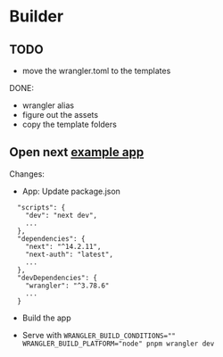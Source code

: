 # Builder

## TODO

- move the wrangler.toml to the templates

DONE:

- wrangler alias
- figure out the assets
- copy the template folders

## Open next [example app](https://github.com/sst/open-next/tree/main/example)

Changes:

- App: Update package.json

```text
  "scripts": {
    "dev": "next dev",
    ...
  },
  "dependencies": {
    "next": "^14.2.11",
    "next-auth": "latest",
    ...
  },
  "devDependencies": {
    "wrangler": "^3.78.6"
    ...
  }
```

- Build the app

- Serve with `WRANGLER_BUILD_CONDITIONS="" WRANGLER_BUILD_PLATFORM="node" pnpm wrangler dev`
